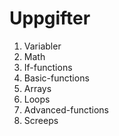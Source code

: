 # Uppgifter

1. Variabler
1. Math
1. If-functions
1. Basic-functions
1. Arrays
1. Loops
1. Advanced-functions
1. Screeps
